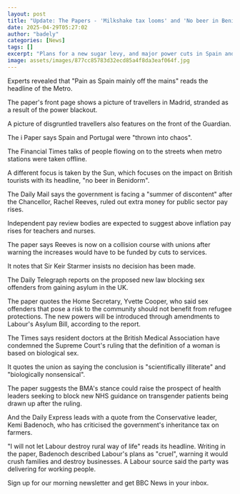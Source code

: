 ```yaml
---
layout: post
title: "Update: The Papers - 'Milkshake tax looms' and 'No beer in Benidorm'"
date: 2025-04-29T05:27:02
author: "badely"
categories: [News]
tags: []
excerpt: "Plans for a new sugar levy, and major power cuts in Spain and Portugal, make Tuesday's front pages."
image: assets/images/877cc85783d32ecd85a4f8da3eaf064f.jpg
---
```


Experts revealed that "Pain as Spain mainly off the mains" reads the headline of the Metro.

The paper's front page shows a picture of travellers in Madrid, stranded as a result of the power blackout. 

A picture of disgruntled travellers also features on the front of the Guardian. 

The i Paper says Spain and Portugal were "thrown into chaos". 

The Financial Times talks of people flowing on to the streets when metro stations were taken offline.

A different focus is taken by the Sun, which focuses on the impact on British tourists with its headline, "no beer in Benidorm".

The Daily Mail says the government is facing a "summer of discontent" after the Chancellor, Rachel Reeves, ruled out extra money for public sector pay rises. 

Independent pay review bodies are expected to suggest above inflation pay rises for teachers and nurses. 

The paper says Reeves is now on a collision course with unions after warning the increases would have to be funded by cuts to services. 

It notes that Sir Keir Starmer insists no decision has been made.

The Daily Telegraph reports on the proposed new law blocking sex offenders from gaining asylum in the UK. 

The paper quotes the Home Secretary, Yvette Cooper, who said sex offenders that pose a risk to the community should not benefit from refugee protections. The new powers will be introduced through amendments to Labour's Asylum Bill, according to the report.

The Times says resident doctors at the British Medical Association have condemned the Supreme Court's ruling that the definition of a woman is based on biological sex. 

It quotes the union as saying the conclusion is "scientifically illiterate" and "biologically nonsensical". 

The paper suggests the BMA's stance could raise the prospect of health leaders seeking to block new NHS guidance on transgender patients being drawn up after the ruling.

And the Daily Express leads with a quote from the Conservative leader, Kemi Badenoch, who has criticised the government's inheritance tax on farmers. 

"I will not let Labour destroy rural way of life" reads its headline. Writing in the paper, Badenoch described Labour's plans as "cruel", warning it would crush families and destroy businesses. A Labour source said the party was delivering for working people.

Sign up for our morning newsletter and get BBC News in your inbox.

